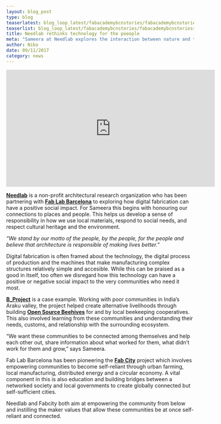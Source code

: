 ```yaml
---
layout: blog_post
type: blog
teaserlatest: blog_loop_latest/fabacademybcnstories/fabacademybcnstoriessmall.jpg
teaserlist: blog_loop_latest/fabacademybcnstories/fabacademybcnstoriessmall.jpg
title: Needlab rethinks technology for the poeople
meta: "Sameera at Needlab explores the interaction between nature and technology, between traditional craftsmanship and digital fabrication and how to improve people’s lives."
author: Niko
date: 09/11/2017 
category: news
---
```


<iframe width="560" height="315" src="https://www.youtube.com/embed/hFul3QGqmDk?rel=0" frameborder="0" allowfullscreen></iframe>

<p><strong><a href="http://www.needlab.org/" target="blank">Needlab</a></strong> is a non-profit architectural research organization who has been partnering with <strong><a href="http://fablabbcn.org/projects.html" target="blank">Fab Lab Barcelona</a></strong> to exploring how digital fabrication can have a positive social impact. For Sameera this begins with honouring our connections to places and people. This helps us develop a sense of responsibility in how we use local materials, respond to social needs, and respect cultural heritage and the environment.</p>

<p><em>“We stand by our motto of the people, by the people, for the people and believe that architecture is responsible of making lives better.” </em></p>

<p>Digital fabrication is often framed about the technology, the digital process of production and the machines that make manufacturing complex structures relatively simple and accesible. While this can be praised as a good in itself, too often we disregard how this technology can have a positive or negative social impact to the very communities who need it most.</p>


<p><strong><a href="http://fablabbcn.org/news/2017/08/28/B_project.html" target="blank">B_Project</a></strong> is a case example. Working with poor communities in India’s Araku valley, the project helped create alternative livelihoods through building <strong><a href="https://www.osbeehives.com/" target="blank">Open Source Beehives</a></strong> for and by local beekeeping cooperatives. This also involved learning from these communities and understanding their needs, customs, and relationship with the surrounding ecosystem.</p>

<p>“We want these communities to be connected among themselves and help each other out, share information about what worked for them, what didn’t work for them and grow,” says Sameera.</p>

<p>Fab Lab Barcelona has been pioneering the <strong><a href="http://fab.city/" target="blank">Fab City</a></strong> project which  involves empowering communities to become self-reliant through urban farming, local manufacturing, distributed energy and a circular economy. A vital component in this is also education and building bridges between a networked society and local governments to create globally connected but self-sufficient cities. 

<p>Needlab and Fabcity both aim at empowering the community from below and instilling the maker values that allow these communities be at once self-reliant and connected.</p>


